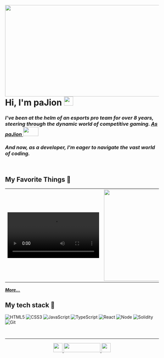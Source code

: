<img align="right" src="https://github.com/jisub12/jisub12/assets/127164661/ae5e095b-9950-448f-ba2b-550b06baf264" width="4000" height="300"/>

<h1> Hi, I'm paJion <img src="https://github.com/jisub12/jisub12/assets/127164661/e8a85539-6fa1-450a-b464-04aab30a03a2" height="30"></h1>
  <em>
    <h3>
    I've been at the helm of an esports pro team for over 8 years, steering through the dynamic world of competitive gaming.
      <a href="https://liquipedia.net/overwatch/PaJion">
        As paJion
        <img src="https://github.com/jisub12/jisub12/assets/127164661/f2326f10-8e0c-468a-806f-f0dae44e1026" width="50" height="30" />
      </a>
    </h3>
  </em>
  <em>
  <h3>
    And now, as a developer, I'm eager to navigate the vast world of coding.
<!--     <a href="https://blog.naver.com/jisub44">
      Personal Blog
      <img src="https://github.com/jisub12/jisub12/assets/127164661/96437569-6c71-4c83-9c72-58b5d199e0c5" width="50" height="30"/>
    </a> -->
  </h3>
    </em>
  </em>
</p>

<br />

<h2>My Favorite Things 🩷 </h2>
<table>
  <tbody>
    <tr>
      <td>
        <a href="https://blog.naver.com/jisub44/223354147501" title="Crossfit">
          <video width="300" alt="Crossfit" src="https://github.com/jisub12/jisub12/assets/127164661/e36db3fc-7b39-410f-b8e4-2badf913ceb0">
        </a>
      </td>
      <td>
<!--         <a href="https://blog.naver.com/jisub44/223410115770" title="Algorithm">
          <img align="center" src="https://github.com/jisub12/jisub12/assets/127164661/cea48dd0-b680-4594-a6f5-991ada90cb4d" width="300" alt-text="Algorithm">
        </a> -->
        <a href="https://blog.naver.com/jisub44/223410115770" title="food_influencer">
          <img align="center" src="https://github.com/jisub12/jisub12/assets/127164661/cea48dd0-b680-4594-a6f5-991ada90cb4d" width="300" alt-text="food_influencer">
        </a>
      </td>
      <td>
        <a href="https://blog.naver.com/jisub44/223133583658" title="Book">
        <img align="center" src="https://github.com/jisub12/jisub12/assets/127164661/e303fd85-7be3-42ed-a5c8-aa4d4ca89aa6" width="300" alt-text="Book">
          </a>
      </td>
    </tr>
  </tbody>
</table>
<b><em><a href="https://blog.naver.com/jisub44/">More...</a></em></b>

<br/>

<h2> My tech stack 🧡 </h2>

![HTML5](https://img.shields.io/badge/-HTML5-F05032?style=for-the-badge&logo=html5&logoColor=ffffff)
![CSS3](https://img.shields.io/badge/-CSS3-007ACC?style=for-the-badge&logo=css3)
![JavaScript](https://img.shields.io/badge/-JavaScript-%23F7DF1C?style=for-the-badge&logo=javascript&logoColor=000000&labelColor=%23F7DF1C&color=%23FFCE5A)
![TypeScript](https://img.shields.io/badge/-TypeScript-007ACC?style=for-the-badge&logo=typescript&logoColor=white)
![React](https://img.shields.io/badge/-React-222222?style=for-the-badge&logo=react)
![Node](https://img.shields.io/badge/-Nodejs-43853d?style=for-the-badge&logo=Node.js&logoColor=white)
![Solidity](https://img.shields.io/badge/-Solidity-46a2f1?style=for-the-badge&logo=solidity&logoColor=ffffff)
![Git](https://img.shields.io/badge/-Git-F05032?style=for-the-badge&logo=git&logoColor=ffffff)

<br/>

---

<p align="center" margin="10">
  <a href="https://www.instagram.com/jisub.h/" title="Instagram paJion">
    <img src="https://img.shields.io/badge/Instagram-E4405F?style=for-the-badge&logo=instagram&logoColor=white" alt-text="Instagram" height="30"/>
  </a>
  <a href="https://blog.naver.com/jisub44/" title="Blog paJion">
    <img src="https://github.com/jisub12/jisub12/assets/127164661/96437569-6c71-4c83-9c72-58b5d199e0c5" alt-text="Naver blog" width="120" height="30"/>
  </a>
  <a href="https://github.com/jisub12/" title="GitHub paJion">
<!--     <img src="https://img.shields.io/github/followers/jisub12?label=follow&style=social" alt-text="GitHub jisub12" height="30"/> -->
    <img src="https://img.shields.io/github/followers/jisub12" alt-text="GitHub jisub12" height="30"/>
  </a>
</p>


